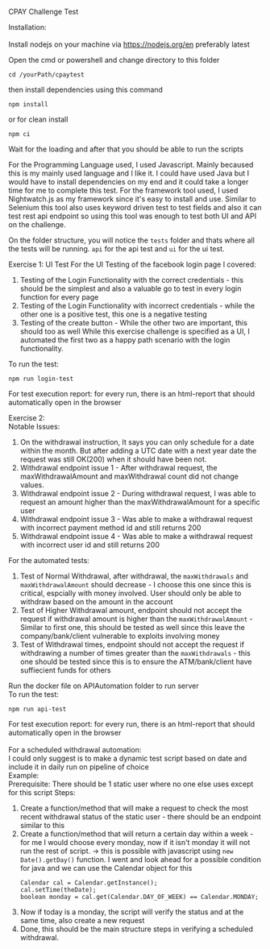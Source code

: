 CPAY Challenge Test

Installation: <br><br>
Install nodejs on your machine via https://nodejs.org/en preferably latest

Open the cmd or powershell and change directory to this folder 
```
cd /yourPath/cpaytest
```
then install dependencies using this command
```
npm install
```
or
for clean install
```
npm ci
```

Wait for the loading and after that you should be able to run the scripts

For the Programming Language used, I used Javascript. Mainly becaused this is my mainly used language and I like it. I could have used Java but I would have to install dependencies on my end 
and it could take a longer time for me to complete this test. For the framework tool used, I used Nightwatch.js as my framework since it's easy to install and use. Similar to Selenium this
tool also uses keyword driven test to test fields and also it can test rest api endpoint so using this tool was enough to test both UI and API on the challenge.

On the folder structure, you will notice the `tests` folder and thats where all the tests will be running. `api` for the api test and `ui` for the ui test.

Exercise 1: UI Test
For the UI Testing of the facebook login page I covered: 
1. Testing of the Login Functionality with the correct credentials - this should be the simplest and also a valuable go to test in every login function for every page
2. Testing of the Login Functionality with incorrect credentials - while the other one is a positive test, this one is a negative testing
3. Testing of the create button - While the other two are important, this should too as well
While this exercise challenge is specified as a UI, I automated the first two as a happy path scenario with the login functionality.

To run the test: 
```
npm run login-test
```
For test execution report:
for every run, there is an html-report that should automatically open in the browser

Exercise 2: <br>
Notable Issues: <br>
1. On the withdrawal instruction, It says you can only schedule for a date within the month. But after adding a UTC date with a next year date the request was still OK(200) when it should have been not.
2. Withdrawal endpoint issue 1 - After withdrawal request, the maxWithdrawalAmount and maxWithdrawal count did not change values.
3. Withdrawal endpoint issue 2 - During withdrawal request, I was able to request an amount higher than the maxWithdrawalAmount for a specific user
4. Withdrawal endpoint issue 3 - Was able to make a withdrawal request with incorrect payment method id and still returns 200
5. Withdrawal endpoint issue 4 - Was able to make a withdrawal request with incorrect user id and still returns 200

For the automated tests: <br>
1. Test of Normal Withdrawal, after withdrawal, the `maxWithdrawals` and `maxWithdrawalAmount` should decrease - I choose this one since this is critical, espcially with money involved. User should only be able to withdraw based on the amount in the account
2. Test of Higher Withdrawal amount, endpoint should not accept the request if withdrawal amount is higher than the `maxWithdrawalAmount` - Similar to first one, this should be tested as well since this leave the company/bank/client vulnerable to exploits involving money
3. Test of Withdrawal times, endpoint should not accept the request if withdrawing a number of times greater than the  `maxWithdrawals` - this one should be tested since this is to ensure the ATM/bank/client have suffiecient funds for others

Run the docker file on APIAutomation folder to run server <br>
To run the test: 
```
npm run api-test
```
For test execution report:
for every run, there is an html-report that should automatically open in the browser
<br><br>
For a scheduled withdrawal automation: <br>
I could only suggest is to make a dynamic test script based on date and include it in daily run on pipeline of choice <br>
Example: <br>
Prerequisite: There should be 1 static user where no one else uses except for this script
Steps: <br>
1. Create a function/method that will make a request to check the most recent withdrawal status of the static user - there should be an endpoint similar to this
2. Create a function/method that will return a certain day within a week - for me I would choose every monday, now if it isn't monday it will not run the rest of script. -> this is possible with javascript using `new Date().getDay()` function.
   I went and look ahead for a possible condition for java and we can use the Calendar object for this
   ```
   Calendar cal = Calendar.getInstance();
   cal.setTime(theDate);
   boolean monday = cal.get(Calendar.DAY_OF_WEEK) == Calendar.MONDAY;
   ```
4. Now if today is a monday, the script will verify the status and at the same time, also create a new request
5. Done, this should be the main structure steps in verifying a scheduled withdrawal.   

